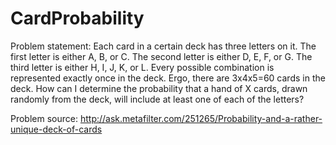 CardProbability
===============
Problem statement:
Each card in a certain deck has three letters on it. The first letter is either A, B, or C. The second letter is either D, E, F, or G. The third letter is either H, I, J, K, or L. Every possible combination is represented exactly once in the deck. Ergo, there are 3x4x5=60 cards in the deck. How can I determine the probability that a hand of X cards, drawn randomly from the deck, will include at least one of each of the letters?

Problem source:
http://ask.metafilter.com/251265/Probability-and-a-rather-unique-deck-of-cards

